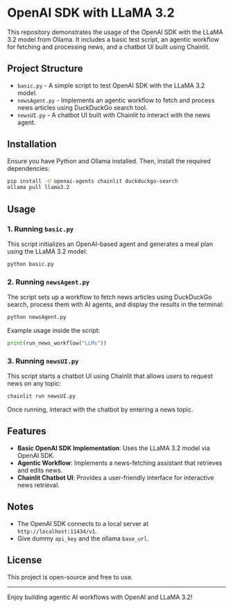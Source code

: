 # OpenAI SDK with LLaMA 3.2 

This repository demonstrates the usage of the OpenAI SDK with the LLaMA 3.2 model from Ollama. It includes a basic test script, an agentic workflow for fetching and processing news, and a chatbot UI built using Chainlit.

## Project Structure

- `basic.py` - A simple script to test OpenAI SDK with the LLaMA 3.2 model.
- `newsAgent.py` - Implements an agentic workflow to fetch and process news articles using DuckDuckGo search tool.
- `newsUI.py` - A chatbot UI built with Chainlit to interact with the news agent.

## Installation

Ensure you have Python and Ollama installed. Then, install the required dependencies:

```bash
pip install -U openai-agents chainlit duckduckgo-search
ollama pull llama3.2
```

## Usage

### 1. Running `basic.py`

This script initializes an OpenAI-based agent and generates a meal plan using the LLaMA 3.2 model:

```bash
python basic.py
```

### 2. Running `newsAgent.py`

The script sets up a workflow to fetch news articles using DuckDuckGo search, process them with AI agents, and display the results in the terminal:

```bash
python newsAgent.py
```

Example usage inside the script:

```python
print(run_news_workflow("LLMs"))
```

### 3. Running `newsUI.py`

This script starts a chatbot UI using Chainlit that allows users to request news on any topic:

```bash
chainlit run newsUI.py
```

Once running, interact with the chatbot by entering a news topic.

## Features

- **Basic OpenAI SDK Implementation**: Uses the LLaMA 3.2 model via OpenAI SDK.
- **Agentic Workflow**: Implements a news-fetching assistant that retrieves and edits news.
- **Chainlit Chatbot UI**: Provides a user-friendly interface for interactive news retrieval.


## Notes

- The OpenAI SDK connects to a local server at `http://localhost:11434/v1`.
- Give dummy `api_key` and the ollama `base_url`.


## License

This project is open-source and free to use.

---

Enjoy building agentic AI workflows with OpenAI and LLaMA 3.2!

